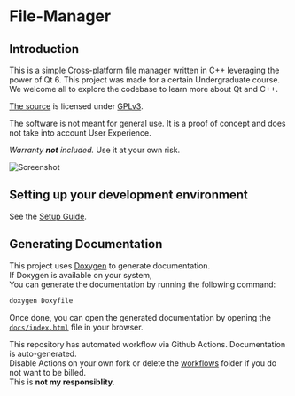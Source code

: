 # File-Manager

## Introduction

This is a simple Cross-platform file manager written in C++ leveraging the power of Qt 6. This project was made for a certain Undergraduate course.  
We welcome all to explore the codebase to learn more about Qt and C++.

[The source](https://github.com/kitswas/File-Manager) is licensed under [GPLv3](https://github.com/kitswas/File-Manager/blob/main/LICENSE.TXT).

The software is not meant for general use. It is a proof of concept and does not take into account User Experience.

*Warranty **not** included.* Use it at your own risk.

![Screenshot](https://user-images.githubusercontent.com/90329875/223802253-d5cec233-98b5-4a3c-9b9e-64f9612c436e.png)

## Setting up your development environment

See the [Setup Guide](Setup_Guide.md).

## Generating Documentation

This project uses [Doxygen](https://www.doxygen.nl/index.html) to generate documentation.  
If Doxygen is available on your system,  
You can generate the documentation by running the following command:

```bash
doxygen Doxyfile
```

Once done, you can open the generated documentation by opening the [`docs/index.html`](docs/index.html) file in your browser.

This repository has automated workflow via Github Actions. Documentation is auto-generated.  
Disable Actions on your own fork or delete the [workflows](./.github/workflows) folder if you do not want to be billed.  
This is **not my responsiblity.**
